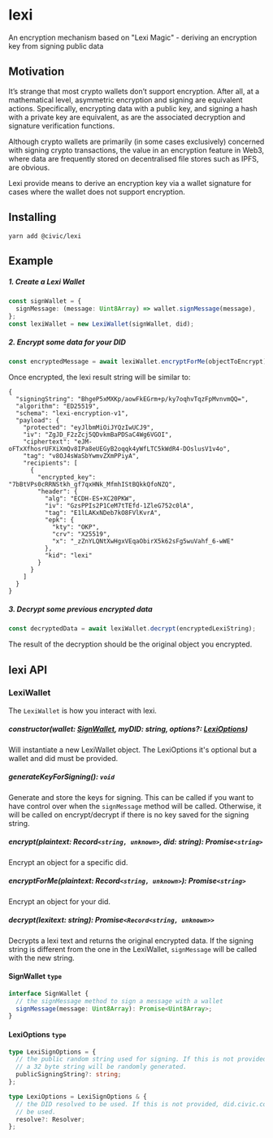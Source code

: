 # lexi

An encryption mechanism based on "Lexi Magic" - deriving an encryption key from signing public data

## Motivation

It’s strange that most crypto wallets don’t support encryption. After all, at a mathematical level, asymmetric encryption and signing are equivalent actions. Specifically, encrypting data with a public key, and signing a hash with a private key are equivalent, as are the associated decryption and signature verification functions.

Although crypto wallets are primarily (in some cases exclusively) concerned with signing crypto transactions, the value in an encryption feature in Web3, where data are frequently stored on decentralised file stores such as IPFS, are obvious.

Lexi provide means to derive an encryption key via a wallet signature for cases where the wallet does not support encryption.

## Installing

```shell
yarn add @civic/lexi
```

## Example

##### 1. Create a Lexi Wallet

```typescript
const signWallet = {
  signMessage: (message: Uint8Array) => wallet.signMessage(message),
};
const lexiWallet = new LexiWallet(signWallet, did);
```

##### 2. Encrypt some data for your DID

```typescript
const encryptedMessage = await lexiWallet.encryptForMe(objectToEncrypt);
```

Once encrypted, the lexi result string will be similar to:

```
{
  "signingString": "BhgeP5xMXKp/aowFkEGrm+p/ky7oqhvTqzFpMvnvmQQ=",
  "algorithm": "ED25519",
  "schema": "lexi-encryption-v1",
  "payload": {
    "protected": "eyJlbmMiOiJYQzIwUCJ9",
    "iv": "ZgJD_F2zZcj5QDvkmBaPDSaC4Wg6VGOI",
    "ciphertext": "eJM-oFTxXfhosrUFXiXmQv8IPa8eUEGyB2oqqk4yWfLTC5kWdR4-DOslusV1v4o",
    "tag": "v8OJ4sWaSbYwmvZXmPPiyA",
    "recipients": [
      {
        "encrypted_key": "7bBtVPs0cRRNStkh_gf7qxHNk_MfmhIStBQkkQfoNZQ",
        "header": {
          "alg": "ECDH-ES+XC20PKW",
          "iv": "GzsPPIs2P1CeM7tTEfd-1ZleG752c0lA",
          "tag": "E1lLAKxNDeb7kO8FVlKvrA",
          "epk": {
            "kty": "OKP",
            "crv": "X25519",
            "x": "_zZnYLQNtXwHgxVEqaObirX5k62sFg5wuVahf_6-wWE"
          },
          "kid": "lexi"
        }
      }
    ]
  }
}

```

##### 3. Decrypt some previous encrypted data

```javascript
const decryptedData = await lexiWallet.decrypt(encryptedLexiString);
```

The result of the decryption should be the original object you encrypted.

## lexi API

### LexiWallet

The `LexiWallet` is how you interact with lexi.

##### constructor(wallet: [SignWallet](#signwallet), myDID: string, options?: [LexiOptions](#lexioptions))

Will instantiate a new LexiWallet object. The LexiOptions it's optional but a wallet and did must be provided.

##### generateKeyForSigning(): `void`

Generate and store the keys for signing. This can be called if you want to have control over when the `signMessage` method will be called. Otherwise, it will be called on encrypt/decrypt if there is no key saved for the signing string.

##### encrypt(plaintext: Record`<string, unknown>`, did: string): Promise`<string>`

Encrypt an object for a specific did.

##### encryptForMe(plaintext: Record`<string, unknown>`): Promise`<string>`

Encrypt an object for your did.

##### decrypt(lexitext: string): Promise`<Record<string, unknown>>`

Decrypts a lexi text and returns the original encrypted data. If the signing string is different from the one in the LexiWallet, `signMessage` will be called with the new string.

#### SignWallet `type`

```typescript
interface SignWallet {
  // the signMessage method to sign a message with a wallet
  signMessage(message: Uint8Array): Promise<Uint8Array>;
}
```

#### LexiOptions `type`

```typescript
type LexiSignOptions = {
  // the public random string used for signing. If this is not provided,
  // a 32 byte string will be randomly generated.
  publicSigningString?: string;
};

type LexiOptions = LexiSignOptions & {
  // the DID resolved to be used. If this is not provided, did.civic.com will
  // be used.
  resolve?: Resolver;
};
```
